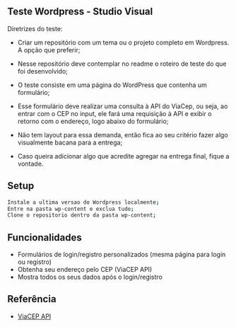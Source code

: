 
## Teste Wordpress - Studio Visual

Diretrizes do teste:

- Criar um repositório com um tema ou o projeto completo em Wordpress. A opção que preferir;

- Nesse repositório deve contemplar no readme o roteiro de teste do que foi desenvolvido;

- O teste consiste em uma página do WordPress que contenha um formulário;

- Esse formulário deve realizar uma consulta à API do ViaCep, ou seja, ao entrar com o CEP no input, ele fará uma requisição à API e exibir o retorno com o endereço, logo abaixo do formulário;

- Não tem layout para essa demanda, então fica ao seu critério fazer algo visualmente bacana para a entrega;

- Caso queira adicionar algo que acredite agregar na entrega final, fique a vontade.
## Setup

```bash
Instale a ultima versao do Wordpress localmente;
Entre na pasta wp-content e exclua tudo;
Clone o repositorio dentro da pasta wp-content;
```
    
## Funcionalidades

- Formulários de login/registro personalizados (mesma página para login ou registro)
- Obtenha seu endereço pelo CEP (ViaCEP API)
- Mostra todos os seus dados após o login/registro
## Referência

 - [ViaCEP API](https://viacep.com.br/)

